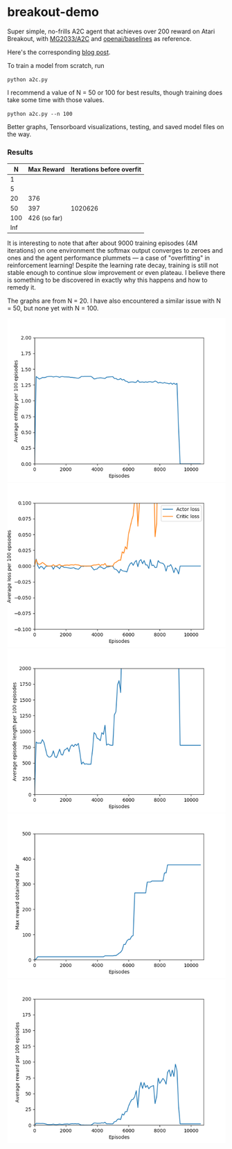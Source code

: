 # breakout-demo

Super simple, no-frills A2C agent that achieves over 200 reward on Atari Breakout, with [MG2033/A2C](https://github.com/MG2033/A2C) and [openai/baselines](https://github.com/openai/baselines) as reference.

Here's the corresponding [blog post](http://blog.jzhanson.com/blog/rl/project/2018/05/28/breakout.html).

To train a model from scratch, run

`python a2c.py`

I recommend a value of N = 50 or 100 for best results, though training does take some time with those values.

`python a2c.py --n 100`

Better graphs, Tensorboard visualizations, testing, and saved model files on the way.

### Results

| N     | Max Reward | Iterations before overfit |
|-------|------------|------------|
|1      |            |            |
|5      |            |            |
|20     | 376        |            |
|50     | 397        | 1020626    |
|100    | 426 (so far)|           |
|Inf    |             |           |


It is interesting to note that after about 9000 training episodes (4M iterations) on one environment the softmax output converges to zeroes and ones and the agent performance plummets — a case of "overfitting" in reinforcement learning! Despite the learning rate decay, training is still not stable enough to continue slow improvement or even plateau. I believe there is something to be discovered in exactly why this happens and how to remedy it.

The graphs are from N = 20. I have also encountered a similar issue with N = 50, but none yet with N = 100.

![Entropy](./img/20_entropy.png)
![Losses](./img/20_losses.png)
![Episode length](./img/20_episode_length.png)
![Max reward](./img/20_max_reward.png)
![Average reward](./img/20_rewards.png)

